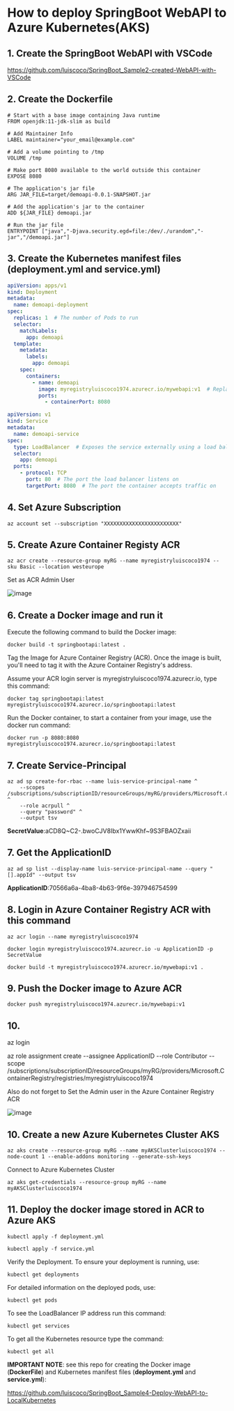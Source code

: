 # How to deploy SpringBoot WebAPI to Azure Kubernetes(AKS)

## 1. Create the SpringBoot WebAPI with VSCode

https://github.com/luiscoco/SpringBoot_Sample2-created-WebAPI-with-VSCode

## 2. Create the Dockerfile

```
# Start with a base image containing Java runtime
FROM openjdk:11-jdk-slim as build

# Add Maintainer Info
LABEL maintainer="your_email@example.com"

# Add a volume pointing to /tmp
VOLUME /tmp

# Make port 8080 available to the world outside this container
EXPOSE 8080

# The application's jar file
ARG JAR_FILE=target/demoapi-0.0.1-SNAPSHOT.jar

# Add the application's jar to the container
ADD ${JAR_FILE} demoapi.jar

# Run the jar file
ENTRYPOINT ["java","-Djava.security.egd=file:/dev/./urandom","-jar","/demoapi.jar"]
```

## 3. Create the Kubernetes manifest files (deployment.yml and service.yml)

```yaml
apiVersion: apps/v1
kind: Deployment
metadata:
  name: demoapi-deployment
spec:
  replicas: 1  # The number of Pods to run
  selector:
    matchLabels:
      app: demoapi
  template:
    metadata:
      labels:
        app: demoapi
    spec:
      containers:
        - name: demoapi
          image: myregistryluiscoco1974.azurecr.io/mywebapi:v1  # Replace with your Docker image, e.g., "username/demoapi:latest"
          ports:
            - containerPort: 8080
```

```yaml
apiVersion: v1
kind: Service
metadata:
  name: demoapi-service
spec:
  type: LoadBalancer  # Exposes the service externally using a load balancer
  selector:
    app: demoapi
  ports:
    - protocol: TCP
      port: 80  # The port the load balancer listens on
      targetPort: 8080  # The port the container accepts traffic on
```

## 4. Set Azure Subscription

```
az account set --subscription "XXXXXXXXXXXXXXXXXXXXXXXX"
```

## 5. Create Azure Container Registy ACR

```
az acr create --resource-group myRG --name myregistryluiscoco1974 --sku Basic --location westeurope
```

Set as ACR Admin User

![image](https://github.com/luiscoco/SpringBoot_Sample5-deploy-WebAPI-to-Azure_Kubernetes_AKS/assets/32194879/5ab1c401-7dfe-43d1-9404-74e5f8d4837b)

## 6. Create a Docker image and run it

Execute the following command to build the Docker image:

```
docker build -t springbootapi:latest .
```

Tag the Image for Azure Container Registry (ACR). Once the image is built, you'll need to tag it with the Azure Container Registry's address.

Assume your ACR login server is myregistryluiscoco1974.azurecr.io, type this command:

```
docker tag springbootapi:latest myregistryluiscoco1974.azurecr.io/springbootapi:latest
```

Run the Docker container, to start a container from your image, use the docker run command:

```
docker run -p 8080:8080 myregistryluiscoco1974.azurecr.io/springbootapi:latest
```


## 7. Create Service-Principal

```
az ad sp create-for-rbac --name luis-service-principal-name ^
    --scopes /subscriptions/subscriptionID/resourceGroups/myRG/providers/Microsoft.ContainerRegistry/registries/myregistryluiscoco1974 ^
    --role acrpull ^
    --query "password" ^
    --output tsv
```

**SecretValue**:aCD8Q~C2-.bwoCJV8Ibx1YwwKhf~9S3FBAOZxaii

## 7. Get the ApplicationID

```
az ad sp list --display-name luis-service-principal-name --query "[].appId" --output tsv
```

**ApplicationID**:70566a6a-4ba8-4b63-9f6e-397946754599

## 8. Login in Azure Container Registry ACR with this command

```
az acr login --name myregistryluiscoco1974
```

```
docker login myregistryluiscoco1974.azurecr.io -u ApplicationID -p SecretValue
```

```
docker build -t myregistryluiscoco1974.azurecr.io/mywebapi:v1 .
```

## 9. Push the Docker image to Azure ACR

```
docker push myregistryluiscoco1974.azurecr.io/mywebapi:v1
```

## 10. 

az login

az role assignment create --assignee ApplicationID --role Contributor --scope /subscriptions/subscriptionID/resourceGroups/myRG/providers/Microsoft.ContainerRegistry/registries/myregistryluiscoco1974

Also do not forget to Set the Admin user in the Azure Container Registry ACR

![image](https://github.com/luiscoco/SpringBoot_Sample5-deploy-WebAPI-to-Azure_Kubernetes_AKS/assets/32194879/aba0d89a-a34b-4f46-9aaa-983bda3ccd0d)

## 10. Create a new Azure Kubernetes Cluster AKS

```
az aks create --resource-group myRG --name myAKSClusterluiscoco1974 --node-count 1 --enable-addons monitoring --generate-ssh-keys
```

Connect to Azure Kubernetes Cluster
```
az aks get-credentials --resource-group myRG --name myAKSClusterluiscoco1974
```

## 11. Deploy the docker image stored in ACR to Azure AKS

```
kubectl apply -f deployment.yml
```

```
kubectl apply -f service.yml
```

Verify the Deployment. To ensure your deployment is running, use:

```
kubectl get deployments
```

For detailed information on the deployed pods, use:

```
kubectl get pods
```

To see the LoadBalancer IP address run this command:

```
kubectl get services
```

To get all the Kubernetes resource type the command:

```
kubectl get all
```

**IMPORTANT NOTE**: see this repo for creating the Docker image (**DockerFile**) and Kubernetes manifest files (**deployment.yml** and **service.yml**): 

https://github.com/luiscoco/SpringBoot_Sample4-Deploy-WebAPI-to-LocalKubernetes
